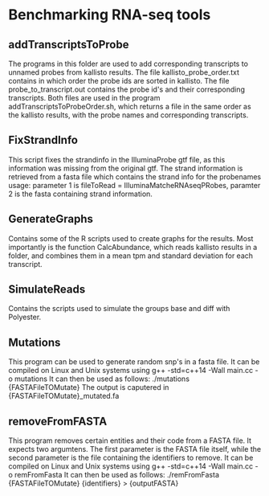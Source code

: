 # Benchmarking RNA-seq tools
## addTranscriptsToProbe
The programs in this folder are used to add corresponding transcripts to unnamed probes from kallisto results. The file kallisto_probe_order.txt contains in which order the probe ids are sorted in kallisto. The file probe_to_transcript.out contains the probe id's and their corresponding transcripts. Both files are used in the program addTranscriptsToProbeOrder.sh, which returns a file in the same order as the kallisto results, with the probe names and corresponding transcripts.

## FixStrandInfo
This script fixes the strandinfo in the IlluminaProbe gtf file, as this
information was missing from the original gtf. The strand information is retrieved from a fasta file which contains the strand info for the probenames 
usage: parameter 1 is fileToRead = IlluminaMatcheRNAseqPRobes, paramter 2 is the fasta containing strand information.

## GenerateGraphs
Contains some of the R scripts used to create graphs for the results. Most importantly is the function CalcAbundance, which reads kallisto results in a folder, and combines them in a mean tpm and standard deviation for each transcript.

## SimulateReads
Contains the scripts used to simulate the groups base and diff with Polyester.

## Mutations
This program can be used to generate random snp's in a fasta file. It can be compiled on Linux and Unix systems using 
g++ -std=c++14 -Wall main.cc -o mutations
It can then be used as follows:
./mutations {FASTAFileTOMutate}
The output is caputered in {FASTAFileTOMutate}_mutated.fa

## removeFromFASTA
This program removes certain entities and their code from a FASTA file. It expects two argumtens. The first parameter is the FASTA file itself, while the second parameter is the file containing the identifiers to remove.
 It can be compiled on Linux and Unix systems using 
g++ -std=c++14 -Wall main.cc -o remFromFasta
It can then be used as follows:
./remFromFasta {FASTAFileTOMutate} {identifiers} > {outputFASTA}

